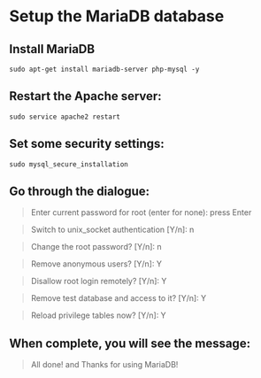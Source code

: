 # Setup the MariaDB database

## Install MariaDB

`sudo apt-get install mariadb-server php-mysql -y`

## Restart the Apache server:

`sudo service apache2 restart`

## Set some security settings:

`sudo mysql_secure_installation`

## Go through the dialogue:

> Enter current password for root (enter for none): press Enter

> Switch to unix_socket authentication [Y/n]: n

> Change the root password? [Y/n]: n

> Remove anonymous users? [Y/n]: Y

> Disallow root login remotely? [Y/n]: Y

> Remove test database and access to it? [Y/n]: Y

> Reload privilege tables now? [Y/n]: Y

## When complete, you will see the message:

> All done! and Thanks for using MariaDB!
